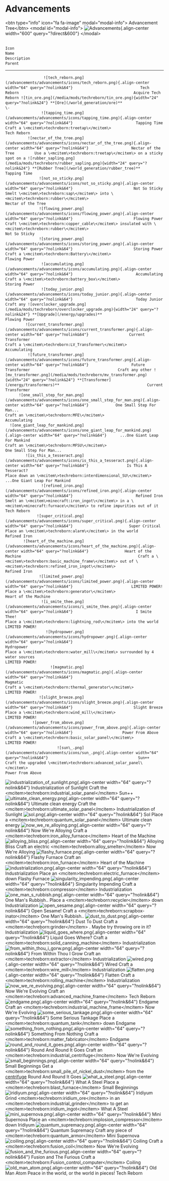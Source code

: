 # Advancements

\<btn type="info" icon="fa fa-image" modal="modal-info"\> Advancement Tree\</btn\> \<modal id="modal-info"\> ![Advancements](/advancements/advancements.png){.align-center width="600" query="?direct&600"} \</modal\>

                                                                           Icon                                                                                        Name                                                                                                                 Description                                                                                                                Parent
  ------------- ------------------------------- ---------------------------------------------------------------------- -------------------------------
                     ![tech_reborn.png](/advancements/advancements/icons/tech_reborn.png){.align-center width="64" query="?nolink&64"}                              Tech Reborn                                                   Acquire Tech Reborn ![tin_ore.png](/media/mods/techreborn/tin_ore.png){width="24" query="?nolink&24"} **[Ore](/world_generation/ore)**                                                       \-
                    ![tapping_time.png](/advancements/advancements/icons/tapping_time.png){.align-center width="64" query="?nolink&64"}                            Tapping Time                                                                                           Craft a \<mcitem\>techreborn:treetap\</mcitem\>                                                                                            Tech Reborn
              ![nectar_of_the_tree.png](/advancements/advancements/icons/nectar_of_the_tree.png){.align-center width="64" query="?nolink&64"}                   Nectar of the Tree         Use a \<mcitem\>techreborn:treetap\</mcitem\> on a sticky spot on a ![rubber_sapling.png](/media/mods/techreborn/rubber_sapling.png){width="24" query="?nolink&24"} **[Rubber Tree](/world_generation/rubber_tree)**           Tapping Time
                   ![not_so_sticky.png](/advancements/advancements/icons/not_so_sticky.png){.align-center width="64" query="?nolink&64"}                           Not So Sticky                                                                       Smelt \<mcitem\>techreborn:sap\</mcitem\> into \<mcitem\>techreborn:rubber\</mcitem\>                                                                     Nectar of the Tree
                   ![flowing_power.png](/advancements/advancements/icons/flowing_power.png){.align-center width="64" query="?nolink&64"}                           Flowing Power                                                              Craft \<mcitem\>techreborn:copper_cable\</mcitem\> insulated with \<mcitem\>techreborn:rubber\</mcitem\>                                                              Not So Sticky
                   ![storing_power.png](/advancements/advancements/icons/storing_power.png){.align-center width="64" query="?nolink&64"}                           Storing Power                                                                                          Craft a \<mcitem\>techreborn:Battery\</mcitem\>                                                                                           Flowing Power
                    ![accumulating.png](/advancements/advancements/icons/accumulating.png){.align-center width="64" query="?nolink&64"}                            Accumulating                                                                                         Craft a \<mcitem\>techreborn:battery_box\</mcitem\>                                                                                         Storing Power
                    ![today_junior.png](/advancements/advancements/icons/today_junior.png){.align-center width="64" query="?nolink&64"}                            Today Junior                                            Craft any ![overclocker_upgrade.png](/media/mods/techreborn/overclocker_upgrade.png){width="24" query="?nolink&24"} **[Upgrade](/energy/upgrades)**                                            Flowing Power
             ![current_transformer.png](/advancements/advancements/icons/current_transformer.png){.align-center width="64" query="?nolink&64"}                  Current Transformer                                                                                    Craft a \<mcitem\>techreborn:LV_Transformer\</mcitem\>                                                                                       Accumulating
              ![future_transformer.png](/advancements/advancements/icons/future_transformer.png){.align-center width="64" query="?nolink&64"}                   Future Transformer                                       Craft any other ![mv_transformer.png](/media/mods/techreborn/mv_transformer.png){width="24" query="?nolink&24"} **[Transformer](/energy/transformers)**                                       Current Transformer
          ![one_small_step_for_man.png](/advancements/advancements/icons/one_small_step_for_man.png){.align-center width="64" query="?nolink&64"}            One Small Step For Man...                                                                                      Craft an \<mcitem\>techreborn:MFE\</mcitem\>                                                                                            Accumulating
      ![one_giant_leap_for_mankind.png](/advancements/advancements/icons/one_giant_leap_for_mankind.png){.align-center width="64" query="?nolink&64"}      ...One Giant Leap For Mankind                                                                                   Craft an \<mcitem\>techreborn:MFSU\</mcitem\>                                                                                      One Small Step For Man...
             ![is_this_a_tesseract.png](/advancements/advancements/icons/is_this_a_tesseract.png){.align-center width="64" query="?nolink&64"}                 Is This A Tesseract?                                                                              Place down an \<mcitem\>techreborn:interdimensional_SU\</mcitem\>                                                                          ...One Giant Leap For Mankind
                    ![refined_iron.png](/advancements/advancements/icons/refined_iron.png){.align-center width="64" query="?nolink&64"}                            Refined Iron                                                    Smelt an \<mcitem\>minecraft:iron_ingot\</mcitem\> in a \<mcitem\>minecraft:furnace\</mcitem\> to refine impurities out of it                                                     Tech Reborn
                  ![super_critical.png](/advancements/advancements/icons/super_critical.png){.align-center width="64" query="?nolink&64"}                         Super Critical                                                                                    Place an \<mcitem\>techreborn:alarm\</mcitem\> in the world                                                                                     Refined Iron
            ![heart_of_the_machine.png](/advancements/advancements/icons/heart_of_the_machine.png){.align-center width="64" query="?nolink&64"}                Heart of the Machine                                                    Craft a \<mcitem\>techreborn:basic_machine_frame\</mcitem\> out of \<mcitem\>techreborn:refined_iron_ingot\</mcitem\>                                                        Refined Iron
                   ![limited_power.png](/advancements/advancements/icons/limited_power.png){.align-center width="64" query="?nolink&64"}                          LIMITED POWER!                                                                                         Place a \<mcitem\>techreborn:generator\</mcitem\>                                                                                      Heart of the Machine
                    ![i_smite_thee.png](/advancements/advancements/icons/i_smite_thee.png){.align-center width="64" query="?nolink&64"}                            I Smite Thee!                                                                                Place a \<mcitem\>techreborn:lightning_rod\</mcitem\> into the world                                                                               LIMITED POWER!
                      ![hydropower.png](/advancements/advancements/icons/hydropower.png){.align-center width="64" query="?nolink&64"}                               Hydropower                                                                            Place a \<mcitem\>techreborn:water_mill\</mcitem\> surrounded by 4 water sources                                                                         LIMITED POWER!
                        ![magmatic.png](/advancements/advancements/icons/magmatic.png){.align-center width="64" query="?nolink&64"}                                  Magmatic                                                                                        Craft a \<mcitem\>techreborn:thermal_generator\</mcitem\>                                                                                     LIMITED POWER!
                   ![slight_breeze.png](/advancements/advancements/icons/slight_breeze.png){.align-center width="64" query="?nolink&64"}                           Slight Breeze                                                                                         Place a \<mcitem\>techreborn:wind_mill\</mcitem\>                                                                                         LIMITED POWER!
                ![power_from_above.png](/advancements/advancements/icons/power_from_above.png){.align-center width="64" query="?nolink&64"}                      Power From Above                                                                                    Craft a \<mcitem\>techreborn:basic_solar_panel\</mcitem\>                                                                                     LIMITED POWER!
                           ![sun\_.png](/advancements/advancements/icons/sun_.png){.align-center width="64" query="?nolink&64"}                                        Sun++                                                                                  Craft the upgraded \<mcitem\>techreborn:advanced_solar_panel\</mcitem\>                                                                             Power From Above
   ![industrialization_of_sunlight.png](/advancements/advancements/icons/industrialization_of_sunlight.png){.align-center width="64" query="?nolink&64"}   Industrialization of Sunlight                                                                          Craft the \<mcitem\>techreborn:industrial_solar_panel\</mcitem\>                                                                                      Sun++
           ![ultimate_clean_energy.png](/advancements/advancements/icons/ultimate_clean_energy.png){.align-center width="64" query="?nolink&64"}               Ultimate clean energy                                                                               Craft the \<mcitem\>techreborn:ultimate_solar_panel\</mcitem\>                                                                           Industrialization of Sunlight
                             ![sol.png](/advancements/advancements/icons/sol.png){.align-center width="64" query="?nolink&64"}                                          Sol                                                                                         Place a \<mcitem\>techreborn:quantum_solar_panel\</mcitem\>                                                                                 Ultimate clean energy
              ![now_we_re_alloying.png](/advancements/advancements/icons/now_we_re_alloying.png){.align-center width="64" query="?nolink&64"}                   Now We're Alloying                                                                                   Craft a \<mcitem\>techreborn:iron_alloy_furnace\</mcitem\>                                                                                 Heart of the Machine
                  ![alloying_bliss.png](/advancements/advancements/icons/alloying_bliss.png){.align-center width="64" query="?nolink&64"}                         Alloying Bliss                                                                                  Craft an electric \<mcitem\>techreborn:alloy_smelter\</mcitem\>                                                                                Now We're Alloying
                  ![flashy_furnace.png](/advancements/advancements/icons/flashy_furnace.png){.align-center width="64" query="?nolink&64"}                         Flashy Furnace                                                                                       Craft an \<mcitem\>techreborn:iron_furnace\</mcitem\>                                                                                    Heart of the Machine
               ![industrialization.png](/advancements/advancements/icons/industrialization.png){.align-center width="64" query="?nolink&64"}                     Industrialization                                                                                 Place an \<mcitem\>techreborn:electric_furnace\</mcitem\> down                                                                                  Flashy Furnace
           ![singularity_impending.png](/advancements/advancements/icons/singularity_impending.png){.align-center width="64" query="?nolink&64"}               Singularity Impending                                                                                     Craft a \<mcitem\>techreborn:compressor\</mcitem\>                                                                                       Industrialization
               ![one_man_s_rubbish.png](/advancements/advancements/icons/one_man_s_rubbish.png){.align-center width="64" query="?nolink&64"}                    One Man's Rubbish..                                                                                    Place a \<mcitem\>techreborn:recycler\</mcitem\> down                                                                                      Industrialization
                     ![open_sesame.png](/advancements/advancements/icons/open_sesame.png){.align-center width="64" query="?nolink&64"}                             Open Sesame!                                                                                       Craft a \<mcitem\>techreborn:scrapbox-inator\</mcitem\>                                                                                    One Man's Rubbish..
                    ![dust_to_dust.png](/advancements/advancements/icons/dust_to_dust.png){.align-center width="64" query="?nolink&64"}                            Dust To Dust                                                                           Craft a \<mcitem\>techreborn:grinder\</mcitem\> . Maybe try throwing ore in it?                                                                         Industrialization
               ![liquid_goes_where.png](/advancements/advancements/icons/liquid_goes_where.png){.align-center width="64" query="?nolink&64"}                    Liquid Goes Where?                                                                                 Craft a \<mcitem\>techreborn:solid_canning_machine\</mcitem\>                                                                                  Industrialization
         ![from_within_thou_i_gorw.png](/advancements/advancements/icons/from_within_thou_i_gorw.png){.align-center width="64" query="?nolink&64"}            From Within Thou I Grow                                                                                    Craft an \<mcitem\>techreborn:extractor\</mcitem\>                                                                                       Industrialization
                           ![wired.png](/advancements/advancements/icons/wired.png){.align-center width="64" query="?nolink&64"}                                       Wired                                                                                             Craft a \<mcitem\>techreborn:wire_mill\</mcitem\>                                                                                        Industrialization
                         ![flatten.png](/advancements/advancements/icons/flatten.png){.align-center width="64" query="?nolink&64"}                                    Flatten                                                                                         Craft a \<mcitem\>techreborn:rolling_machine\</mcitem\>                                                                                     Industrialization
              ![now_we_re_evolving.png](/advancements/advancements/icons/now_we_re_evolving.png){.align-center width="64" query="?nolink&64"}                   Now We're Evolving                                                                                Craft an \<mcitem\>techreborn:advanced_machine_frame\</mcitem\>                                                                                    Tech Reborn
                         ![endgame.png](/advancements/advancements/icons/endgame.png){.align-center width="64" query="?nolink&64"}                                    Endgame                                                                                    Craft an \<mcitem\>techreborn:industrial_machine_frame\</mcitem\>                                                                               Now We're Evolving
            ![some_serious_tankage.png](/advancements/advancements/icons/some_serious_tankage.png){.align-center width="64" query="?nolink&64"}                Some Serious Tankage                                                                                  Place a \<mcitem\>techreborn:quantum_tank\</mcitem\> down                                                                                         Endgame
          ![something_from_nothing.png](/advancements/advancements/icons/something_from_nothing.png){.align-center width="64" query="?nolink&64"}             Something From Nothing                                                                                 Craft a \<mcitem\>techreborn:matter_fabricator\</mcitem\>                                                                                         Endgame
         ![round_and_round_it_goes.png](/advancements/advancements/icons/round_and_round_it_goes.png){.align-center width="64" query="?nolink&64"}            Round And Round It Goes                                                                              Craft an \<mcitem\>techreborn:industrial_centrifuge\</mcitem\>                                                                                Now We're Evolving
                ![small_beginnings.png](/advancements/advancements/icons/small_beginnings.png){.align-center width="64" query="?nolink&64"}                      Small Beginnings                                                  Get a \<mcitem\>techreborn:small_pile_of_nickel_dust\</mcitem\> from the [centrifuge](/energy/machines/industrial_centrifuge)                                               Round And Round It Goes
                    ![what_a_steel.png](/advancements/advancements/icons/what_a_steel.png){.align-center width="64" query="?nolink&64"}                            What A Steel                                                                                        Place a \<mcitem\>techreborn:blast_furnace\</mcitem\>                                                                                      Small Beginnings
                        ![iridiyum.png](/advancements/advancements/icons/iridiyum.png){.align-center width="64" query="?nolink&64"}                                  Iridiyum                                    Grind \<mcitem\>techreborn:iridium_ore\</mcitem\> in an \<mcitem\>techreborn:industrial_grinder\</mcitem\> to get an \<mcitem\>techreborn:iridium_ingot\</mcitem\>                                 What A Steel
                  ![mini_supernova.png](/advancements/advancements/icons/mini_supernova.png){.align-center width="64" query="?nolink&64"}                         Mini Supernova                                                                                 Place an \<mcitem\>techreborn:implosion_compressor\</mcitem\> down                                                                                   Iridiyum
               ![quantum_supremacy.png](/advancements/advancements/icons/quantum_supremacy.png){.align-center width="64" query="?nolink&64"}                     Quantum Supremacy                                                                                Craft any piece of \<mcitem\>techreborn:quantum_armor\</mcitem\>                                                                                 Mini Supernova
                         ![coiling.png](/advancements/advancements/icons/coiling.png){.align-center width="64" query="?nolink&64"}                                    Coiling                                                                                           Craft a \<mcitem\>techreborn:fusion_coil\</mcitem\>                                                                                      Now We're Evolving
          ![fusion_and_the_furious.png](/advancements/advancements/icons/fusion_and_the_furious.png){.align-center width="64" query="?nolink&64"}             Fusion and The Furious                                                                              Craft a \<mcitem\>techreborn:Fusion_control_computer\</mcitem\>                                                                                      Coiling
                    ![old_man_atom.png](/advancements/advancements/icons/old_man_atom.png){.align-center width="64" query="?nolink&64"}                            Old Man Atom                                                                                             Peace in the world, or the world in pieces!                                                                                              Tech Reborn
